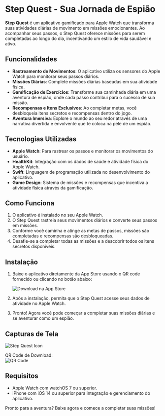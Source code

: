 # Step Quest - Sua Jornada de Espião

**Step Quest** é um aplicativo gamificado para Apple Watch que transforma suas atividades diárias de movimento em missões emocionantes. Ao acompanhar seus passos, o Step Quest oferece missões para serem completadas ao longo do dia, incentivando um estilo de vida saudável e ativo.

## Funcionalidades

- **Rastreamento de Movimentos**: O aplicativo utiliza os sensores do Apple Watch para monitorar seus passos diários.
- **Missões Diárias**: Complete missões diárias baseadas em sua atividade física.
- **Gamificação de Exercícios**: Transforme sua caminhada diária em uma aventura de espião, onde cada passo contribui para o sucesso de sua missão.
- **Recompensas e Itens Exclusivos**: Ao completar metas, você desbloqueia itens secretos e recompensas dentro do jogo.
- **Aventura Imersiva**: Explore o mundo ao seu redor através de uma narrativa divertida e envolvente que te coloca na pele de um espião.

## Tecnologias Utilizadas

- **Apple Watch**: Para rastrear os passos e monitorar os movimentos do usuário.
- **HealthKit**: Integração com os dados de saúde e atividade física do Apple Watch.
- **Swift**: Linguagem de programação utilizada no desenvolvimento do aplicativo.
- **Game Design**: Sistema de missões e recompensas que incentiva a atividade física através da gamificação.

## Como Funciona

1. O aplicativo é instalado no seu Apple Watch.
2. O Step Quest rastreia seus movimentos diários e converte seus passos em missões.
3. Conforme você caminha e atinge as metas de passos, missões são completadas e recompensas são desbloqueadas.
4. Desafie-se a completar todas as missões e a descobrir todos os itens secretos disponíveis.

## Instalação

1. Baixe o aplicativo diretamente da App Store usando o QR code fornecido ou clicando no botão abaixo:

   ![Download na App Store](file:/mnt/data/A447EC31-DCF0-4B72-841E-21CB6599497B.png)

2. Após a instalação, permita que o Step Quest acesse seus dados de atividade no Apple Watch.

3. Pronto! Agora você pode começar a completar suas missões diárias e se aventurar como um espião.

## Capturas de Tela

![Step Quest Icon](file:/mnt/data/C12F0F3D-3A05-469B-B267-0FF9DF19C4DC.png)

QR Code de Download:  
![QR Code](file:/mnt/data/44060FDE-EFED-47EA-84F9-212FD9EEFBB2.png)

## Requisitos

- Apple Watch com watchOS 7 ou superior.
- iPhone com iOS 14 ou superior para integração e gerenciamento do aplicativo.



Pronto para a aventura? Baixe agora e comece a completar suas missões!
